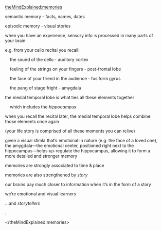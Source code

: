 <theMindExplained:memories>

semantic memory - facts, names, dates

episodic memory - visual stories

  

when you have an experience, sensory info is processed in many parts of your brain

e.g. from your cello recital you recall:

    the sound of the cello - auditory cortex

    feeling of the strings on your fingers - post-frontal lobe

    the face of your friend in the audience - fusiform gyrus

    the pang of stage fright - amygdala

the medial temporal lobe is what ties all these elements together

    which includes the _hippocampus_

when you recall the recital later, the medial temporal lobe helps combine those elements once again

(your life story is comprised of all these moments you can relive)

  

given a visual stimla that’s emotional in nature (e.g. the face of a loved one), the amygdala—the emotional center, positioned right next to the hippocampus—helps up-regulate the hippocampus, allowing it to form a more detailed and stronger memory

  

memories are strongly associated to time & place

memories are also strengthened by _story_

our brains pay much closer to information when it’s in the form of a story

  

we’re emotional and visual learners

…and _storytellers_

.

</theMindExplained:memories>